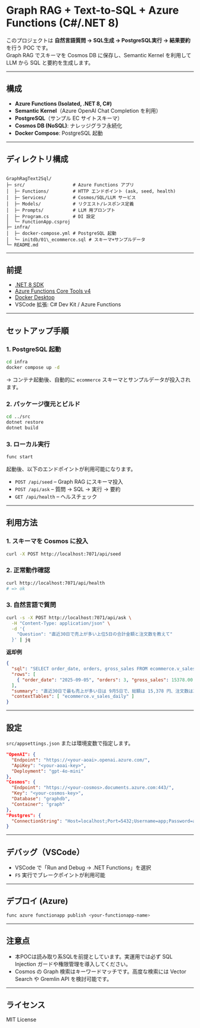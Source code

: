 # Graph RAG + Text-to-SQL + Azure Functions (C#/.NET 8)

このプロジェクトは **自然言語質問 → SQL生成 → PostgreSQL実行 → 結果要約** を行う POC です。  
Graph RAG でスキーマを Cosmos DB に保存し、Semantic Kernel を利用して LLM から SQL と要約を生成します。

---

## 構成

- **Azure Functions (Isolated, .NET 8, C#)**
- **Semantic Kernel**（Azure OpenAI Chat Completion を利用）
- **PostgreSQL**（サンプル EC サイトスキーマ）
- **Cosmos DB (NoSQL)**: ナレッジグラフ永続化
- **Docker Compose**: PostgreSQL 起動

---

## ディレクトリ構成

```

GraphRagText2Sql/
├─ src/                  # Azure Functions アプリ
│  ├─ Functions/         # HTTP エンドポイント (ask, seed, health)
│  ├─ Services/          # Cosmos/SQL/LLM サービス
│  ├─ Models/            # リクエスト/レスポンス定義
│  ├─ Prompts/           # LLM 用プロンプト
│  ├─ Program.cs         # DI 設定
│  └─ FunctionApp.csproj
├─ infra/
│  ├─ docker-compose.yml # PostgreSQL 起動
│  └─ initdb/01\_ecommerce.sql # スキーマ+サンプルデータ
└─ README.md

````

---

## 前提

- [.NET 8 SDK](https://dotnet.microsoft.com/download)
- [Azure Functions Core Tools v4](https://learn.microsoft.com/azure/azure-functions/functions-run-local)
- [Docker Desktop](https://www.docker.com/products/docker-desktop)
- VSCode 拡張: C# Dev Kit / Azure Functions

---

## セットアップ手順

### 1. PostgreSQL 起動

```bash
cd infra
docker compose up -d
````

→ コンテナ起動後、自動的に `ecommerce` スキーマとサンプルデータが投入されます。

### 2. パッケージ復元とビルド

```bash
cd ../src
dotnet restore
dotnet build
```

### 3. ローカル実行

```bash
func start
```

起動後、以下のエンドポイントが利用可能になります。

* `POST /api/seed` – Graph RAG にスキーマ投入
* `POST /api/ask` – 質問 → SQL → 実行 → 要約
* `GET /api/health` – ヘルスチェック

---

## 利用方法

### 1. スキーマを Cosmos に投入

```bash
curl -X POST http://localhost:7071/api/seed
```

### 2. 正常動作確認

```bash
curl http://localhost:7071/api/health
# => ok
```

### 3. 自然言語で質問

```bash
curl -s -X POST http://localhost:7071/api/ask \
  -H "Content-Type: application/json" \
  -d '{
    "Question": "直近30日で売上が多い上位5日の合計金額と注文数を教えて"
  }' | jq
```

**返却例**

```json
{
  "sql": "SELECT order_date, orders, gross_sales FROM ecommerce.v_sales_daily ...",
  "rows": [
    { "order_date": "2025-09-05", "orders": 3, "gross_sales": 15378.00 }
  ],
  "summary": "直近30日で最も売上が多い日は 9月5日で、総額は 15,378 円、注文数は3件でした。",
  "contextTables": [ "ecommerce.v_sales_daily" ]
}
```

---

## 設定

`src/appsettings.json` または環境変数で指定します。

```json
"OpenAI": {
  "Endpoint": "https://<your-aoai>.openai.azure.com/",
  "ApiKey": "<your-aoai-key>",
  "Deployment": "gpt-4o-mini"
},
"Cosmos": {
  "Endpoint": "https://<your-cosmos>.documents.azure.com:443/",
  "Key": "<your-cosmos-key>",
  "Database": "graphdb",
  "Container": "graph"
},
"Postgres": {
  "ConnectionString": "Host=localhost;Port=5432;Username=app;Password=app_pw;Database=appdb"
}
```

---

## デバッグ（VSCode）

* VSCode で「Run and Debug → .NET Functions」を選択
* `F5` 実行でブレークポイントが利用可能

---

## デプロイ (Azure)

```bash
func azure functionapp publish <your-functionapp-name>
```

---

## 注意点

* 本POCは読み取り系SQLを前提としています。実運用では必ず SQL Injection ガードや権限管理を導入してください。
* Cosmos の Graph 検索はキーワードマッチです。高度な検索には Vector Search や Gremlin API を検討可能です。

---

## ライセンス

MIT License

